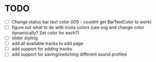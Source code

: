 # TODO

- [ ] Change status bar text color (iOS - couldnt get BarTextColor to work)
- [ ] figure out what to do with icons colors (use svg and change color dynamically? Set color for each?)
- [ ] slider styling
- [ ] add all available tracks to add page
- [ ] add support for adding tracks
- [ ] add support for saving/switching different sound profiles
